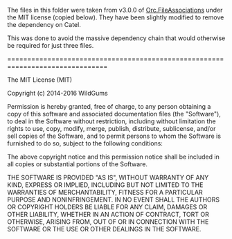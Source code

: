 The files in this folder were taken from v3.0.0 of
[Orc.FileAssociations](https://github.com/WildGums/Orc.FileAssociation)
under the MIT license (copied below). They have been slightly modified to remove
the dependency on Catel.

This was done to avoid the massive dependency chain that would otherwise
be required for just three files.

===============================================================================

The MIT License (MIT)

Copyright (c) 2014-2016 WildGums

Permission is hereby granted, free of charge, to any person obtaining a copy
of this software and associated documentation files (the "Software"), to deal
in the Software without restriction, including without limitation the rights
to use, copy, modify, merge, publish, distribute, sublicense, and/or sell
copies of the Software, and to permit persons to whom the Software is
furnished to do so, subject to the following conditions:

The above copyright notice and this permission notice shall be included in all
copies or substantial portions of the Software.

THE SOFTWARE IS PROVIDED "AS IS", WITHOUT WARRANTY OF ANY KIND, EXPRESS OR
IMPLIED, INCLUDING BUT NOT LIMITED TO THE WARRANTIES OF MERCHANTABILITY,
FITNESS FOR A PARTICULAR PURPOSE AND NONINFRINGEMENT. IN NO EVENT SHALL THE
AUTHORS OR COPYRIGHT HOLDERS BE LIABLE FOR ANY CLAIM, DAMAGES OR OTHER
LIABILITY, WHETHER IN AN ACTION OF CONTRACT, TORT OR OTHERWISE, ARISING FROM,
OUT OF OR IN CONNECTION WITH THE SOFTWARE OR THE USE OR OTHER DEALINGS IN THE
SOFTWARE.
